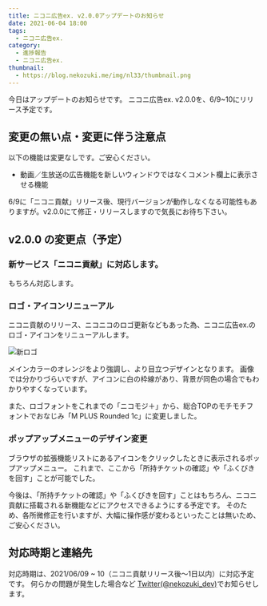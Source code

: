 ```yaml
---
title: ニコニ広告ex. v2.0.0アップデートのお知らせ
date: 2021-06-04 18:00
tags:
  - ニコニ広告ex.
category:
  - 進捗報告
  - ニコニ広告ex.
thumbnail:
  - https://blog.nekozuki.me/img/nl33/thumbnail.png
---
```


今日はアップデートのお知らせです。
ニコニ広告ex. v2.0.0を、6/9~10にリリース予定です。

<!-- more -->

## 変更の無い点・変更に伴う注意点
以下の機能は変更なしです。ご安心ください。

- 動画／生放送の広告機能を新しいウィンドウではなくコメント欄上に表示させる機能

6/9に「ニコニ貢献」リリース後、現行バージョンが動作しなくなる可能性もありますが。v2.0.0にて修正・リリースしますので気長にお待ち下さい。

## v2.0.0 の変更点（予定）
### 新サービス「ニコニ貢献」に対応します。
もちろん対応します。

### ロゴ・アイコンリニューアル
ニコニ貢献のリリース、ニコニコのロゴ更新などもあった為、ニコニ広告ex.のロゴ・アイコンをリニューアルします。

![新ロゴ](https://blog.nekozuki.me/img/nl33/change_logo.png)

メインカラーのオレンジをより強調し、より目立つデザインとなります。
画像では分かりづらいですが、アイコンに白の枠線があり、背景が同色の場合でもわかりやすくなっています。

また、ロゴフォントをこれまでの「ニコモジ＋」から、総合TOPのモチモチフォントでおなじみ「M PLUS Rounded 1c」に変更しました。

### ポップアップメニューのデザイン変更
ブラウザの拡張機能リストにあるアイコンをクリックしたときに表示されるポップアップメニュー。
これまで、ここから「所持チケットの確認」や「ふくびきを回す」ことが可能でした。

今後は、「所持チケットの確認」や「ふくびきを回す」ことはもちろん、ニコニ貢献に搭載される新機能などにアクセスできるようにする予定です。
そのため、各所微修正を行いますが、大幅に操作感が変わるといったことは無いため、ご安心ください。

## 対応時期と連絡先
対応時期は、2021/06/09 ~ 10（ニコニ貢献リリース後〜1日以内）に対応予定です。
何らかの問題が発生した場合など [Twitter(@nekozuki_dev)](https://twitter.com/nekozuki_dev)でお知らせします。

